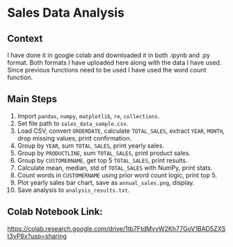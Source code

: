 # Sales Data Analysis

## Context

I have done it in google colab and downloaded it in both .ipynb and .py format. Both formats I have uploaded here along with the data I have used. Since previous functions need to be used I have used the word count function.

## Main Steps

 1. Import `pandas`, `numpy`, `matplotlib`, `re`, `collections`.
 2. Set file path to `sales_data_sample.csv`.
 3. Load CSV, convert `ORDERDATE`, calculate `TOTAL_SALES`, extract `YEAR`, `MONTH`, drop missing values, print confirmation.
 4. Group by `YEAR`, sum `TOTAL_SALES`, print yearly sales.
 5. Group by `PRODUCTLINE`, sum `TOTAL_SALES`, print product sales.
 6. Group by `CUSTOMERNAME`, get top 5 `TOTAL_SALES`, print results.
 7. Calculate mean, median, std of `TOTAL_SALES` with NumPy, print stats.
 8. Count words in `CUSTOMERNAME` using prior word count logic, print top 5.
 9. Plot yearly sales bar chart, save as `annual_sales.png`, display.
10. Save analysis to `analysis_results.txt`.

## Colab Notebook Link:
https://colab.research.google.com/drive/1tb7FtdMyvW2Kh77GoV1BAD5ZXSt3vP8x?usp=sharing
